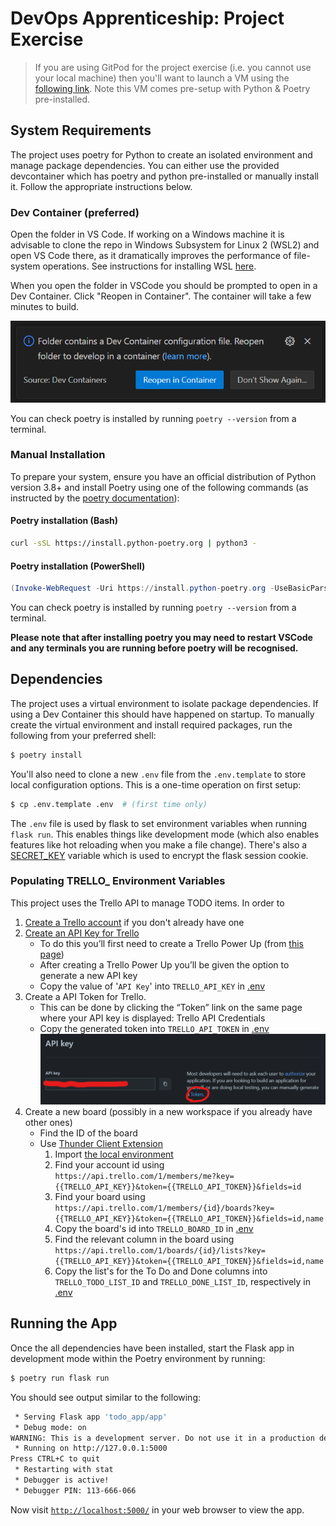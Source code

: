 # DevOps Apprenticeship: Project Exercise

> If you are using GitPod for the project exercise (i.e. you cannot use your local machine) then you'll want to launch a VM using the [following link](https://gitpod.io/#https://github.com/CorndelWithSoftwire/DevOps-Course-Starter). Note this VM comes pre-setup with Python & Poetry pre-installed.

## System Requirements

The project uses poetry for Python to create an isolated environment and manage package dependencies. You can either use the provided devcontainer which has poetry and python pre-installed or manually install it. Follow the appropriate instructions below.

### Dev Container (preferred)
Open the folder in VS Code. If working on a Windows machine it is advisable to clone the repo in Windows Subsystem for Linux 2 (WSL2) and open VS Code there, as it dramatically improves the performance of file-system operations. See instructions for installing WSL [here](https://learn.microsoft.com/en-us/windows/wsl/install).

When you open the folder in VSCode you should be prompted to open in a Dev Container. Click "Reopen in Container". The container will take a few minutes to build.

![Dev Container prompt](./docs/dev_container_prompt.png)

You can check poetry is installed by running `poetry --version` from a terminal.

### Manual Installation
To prepare your system, ensure you have an official distribution of Python version 3.8+ and install Poetry using one of the following commands (as instructed by the [poetry documentation](https://python-poetry.org/docs/#system-requirements)):

#### Poetry installation (Bash)

```bash
curl -sSL https://install.python-poetry.org | python3 -
```

#### Poetry installation (PowerShell)

```powershell
(Invoke-WebRequest -Uri https://install.python-poetry.org -UseBasicParsing).Content | py -
```

You can check poetry is installed by running `poetry --version` from a terminal.

**Please note that after installing poetry you may need to restart VSCode and any terminals you are running before poetry will be recognised.**

## Dependencies

The project uses a virtual environment to isolate package dependencies. If using a Dev Container this should have happened on startup. To manually create the virtual environment and install required packages, run the following from your preferred shell:

```bash
$ poetry install
```

You'll also need to clone a new `.env` file from the `.env.template` to store local configuration options. This is a one-time operation on first setup:

```bash
$ cp .env.template .env  # (first time only)
```

The `.env` file is used by flask to set environment variables when running `flask run`. This enables things like development mode (which also enables features like hot reloading when you make a file change). There's also a [SECRET_KEY](https://flask.palletsprojects.com/en/2.3.x/config/#SECRET_KEY) variable which is used to encrypt the flask session cookie.

### Populating TRELLO_ Environment Variables

This project uses the Trello API to manage TODO items. In order to 

1. [Create a Trello account](https://trello.com/signup) if you don't already have one
1. [Create an API Key for Trello](https://developer.atlassian.com/cloud/trello/guides/rest-api/api-introduction/#managing-your-api-key)
    - To do this you’ll first need to create a Trello Power Up (from [this page](https://trello.com/power-ups/admin))
    - After creating a Trello Power Up you’ll be given the option to generate a new API key
    - Copy the value of '`API Key`' into `TRELLO_API_KEY` in [.env](.env)
1. Create a API Token for Trello.
    - This can be done by clicking the “Token” link on the same page where your API key is displayed: Trello API Credentials
    - Copy the generated token into `TRELLO_API_TOKEN` in [.env](.env)
![Screenshot showing where to find link to generate token](./docs/trello_api_creds.png)
1. Create a new board (possibly in a new workspace if you already have other ones)
    - Find the ID of the board
    - Use [Thunder Client Extension](https://marketplace.visualstudio.com/items?itemName=rangav.vscode-thunder-client)
        1. Import [the local environment](./docs/thunder-client/dev-env.json)
        1. Find your account id using `https://api.trello.com/1/members/me?key={{TRELLO_API_KEY}}&token={{TRELLO_API_TOKEN}}&fields=id`
        1. Find your board using `https://api.trello.com/1/members/{id}/boards?key={{TRELLO_API_KEY}}&token={{TRELLO_API_TOKEN}}&fields=id,name` 
        1. Copy the board's id into `TRELLO_BOARD_ID` in [.env](.env)
        1. Find the relevant column in the board using `https://api.trello.com/1/boards/{id}/lists?key={{TRELLO_API_KEY}}&token={{TRELLO_API_TOKEN}}&fields=id,name`
        1. Copy the list's for the To Do and Done columns into `TRELLO_TODO_LIST_ID` and `TRELLO_DONE_LIST_ID`, respectively in [.env](.env)

## Running the App

Once the all dependencies have been installed, start the Flask app in development mode within the Poetry environment by running:
```bash
$ poetry run flask run
```

You should see output similar to the following:
```bash
 * Serving Flask app 'todo_app/app'
 * Debug mode: on
WARNING: This is a development server. Do not use it in a production deployment. Use a production WSGI server instead.
 * Running on http://127.0.0.1:5000
Press CTRL+C to quit
 * Restarting with stat
 * Debugger is active!
 * Debugger PIN: 113-666-066
```
Now visit [`http://localhost:5000/`](http://localhost:5000/) in your web browser to view the app.
